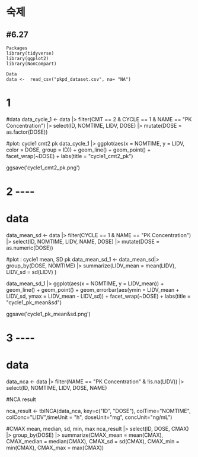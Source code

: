 # 숙제

#6.27
--



```{r}
Packages 
library(tidyverse)
library(ggplot2)
library(NonCompart)

Data
data <-  read_csv("pkpd_dataset.csv", na= "NA")

```


# 1

#data
data_cycle_1 <- data |>
  filter(CMT == 2 & CYCLE == 1 & NAME == "PK Concentration") |>
  select(ID, NOMTIME, LIDV, DOSE) |>
  mutate(DOSE = as.factor(DOSE))



#plot: cycle1 cmt2 pk
data_cycle_1 |>
  ggplot(aes(x = NOMTIME, y = LIDV, color = DOSE, group = ID)) + geom_line() +
  geom_point() + facet_wrap(~DOSE) + labs(title = "cycle1_cmt2_pk")

ggsave('cycle1_cmt2_pk.png')

# 2 ----

# data
 data_mean_sd <- data |>
  filter(CYCLE == 1 & NAME == "PK Concentration") |>
  select(ID, NOMTIME, LIDV, NAME, DOSE) |>
  mutate(DOSE = as.numeric(DOSE))




#plot : cycle1 mean, SD pk
data_mean_sd_1 <- data_mean_sd|>
  group_by(DOSE, NOMTIME) |>
   summarize(LIDV_mean = mean(LIDV),
             LIDV_sd = sd(LIDV)
            )

data_mean_sd_1 |>
  ggplot(aes(x = NOMTIME, y = LIDV_mean)) + geom_line() + geom_point() +
  geom_errorbar(aes(ymin = LIDV_mean + LIDV_sd, ymax = LIDV_mean - LIDV_sd)) +
  facet_wrap(~DOSE) + labs(title = "cycle1_pk_mean&sd")

ggsave('cycle1_pk_mean&sd.png')



# 3 ----

# data
data_nca <- data |>
  filter(NAME == "PK Concentration" & !is.na(LIDV)) |>
  select(ID, NOMTIME, LIDV, DOSE, NAME)

#NCA result

nca_result <- tblNCA(data_nca, key=c("ID", "DOSE"), colTime="NOMTIME", colConc="LIDV",timeUnit = "h", doseUnit="mg", concUnit="ng/mL")

#CMAX mean, median, sd, min, max
nca_result |>
  select(ID, DOSE, CMAX) |>
  group_by(DOSE) |>
  summarize(CMAX_mean = mean(CMAX),
            CMAX_median = median(CMAX),
            CMAX_sd = sd(CMAX),
            CMAX_min = min(CMAX),
            CMAX_max = max(CMAX))
